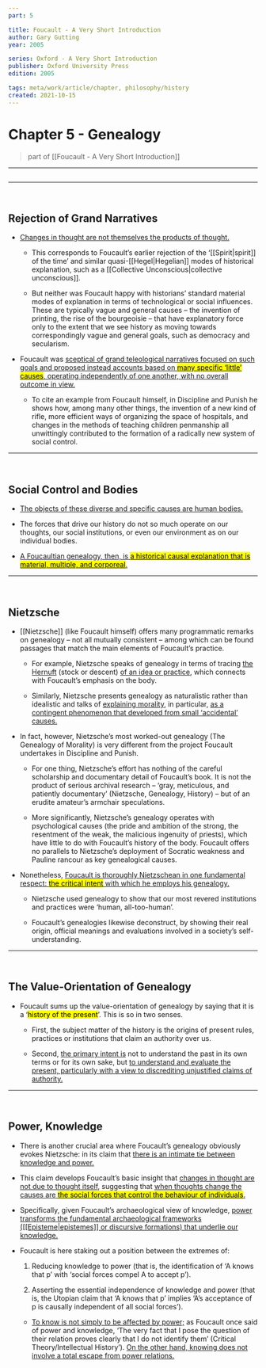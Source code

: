 ```yaml
---
part: 5

title: Foucault - A Very Short Introduction
author: Gary Gutting
year: 2005

series: Oxford - A Very Short Introduction
publisher: Oxford University Press
edition: 2005

tags: meta/work/article/chapter, philosophy/history
created: 2021-10-15
---
```


# Chapter 5 - Genealogy
> part of [[Foucault - A Very Short Introduction]]

---

```toc
```

---

<br>

## Rejection of Grand Narratives
	
- <u>Changes in thought are not themselves the products of thought.</u>
	
	- This corresponds to Foucault’s earlier rejection of the ‘[[Spirit|spirit]] of the time’ and similar quasi-[[Hegel|Hegelian]] modes of historical explanation, such as a [[Collective Unconscious|collective unconscious]].

	- But neither was Foucault happy with historians’ standard material modes of explanation in terms of technological or social influences. These are typically vague and general causes – the invention of printing, the rise of the bourgeoisie – that have explanatory force only to the extent that we see history as moving towards correspondingly vague and general goals, such as democracy and secularism.

- Foucault was <u>sceptical of grand teleological narratives focused on such goals and proposed instead accounts based on <mark>many specific ‘little’ causes</mark>, operating independently of one another, with no overall outcome in view.</u>

	- To cite an example from Foucault himself, in Discipline and Punish he shows how, among many other things, the invention of a new kind of rifle, more efficient ways of organizing the space of hospitals, and changes in the methods of teaching children penmanship all unwittingly contributed to the formation of a radically new system of social control.

---

<br>

## Social Control and Bodies

-  <u>The objects of these diverse and specific causes are human bodies.</u>

- The forces that drive our history do not so much operate on our thoughts, our social institutions, or even our environment as on our individual bodies.

- <u>A Foucaultian genealogy, then, is <mark>a historical causal explanation that is material, multiple, and corporeal</mark>.</u>

---

<br>

## Nietzsche

- [[Nietzsche]] (like Foucault himself) offers many programmatic remarks on genealogy – not all mutually consistent – among which can be found passages that match the main elements of Foucault’s practice.

	- For example, Nietzsche speaks of genealogy in terms of tracing <u>the Hernuft</u> (stock or descent) <u>of an idea or practice</u>, which connects with Foucault’s emphasis on the body.

	- Similarly, Nietzsche presents genealogy as naturalistic rather than idealistic and talks of <u>explaining morality</u>, in particular, <u>as a contingent phenomenon that developed from small ‘accidental’ causes.</u>

- In fact, however, Nietzsche’s most worked-out genealogy (<span class="title">The Genealogy of Morality</span>) is very different from the project Foucault undertakes in <span class="title">Discipline and Punish</span>.

	- For one thing, Nietzsche’s effort has nothing of the careful scholarship and documentary detail of Foucault’s book. It is not the product of serious archival research – ‘gray, meticulous, and patiently documentary’ (<span class="title">Nietzsche, Genealogy, History</span>) – but of an erudite amateur’s armchair speculations.

	- More significantly, Nietzsche’s genealogy operates with psychological causes (the pride and ambition of the strong, the resentment of the weak, the malicious ingenuity of priests), which have little to do with Foucault’s history of the body. Foucault offers no parallels to Nietzsche’s deployment of Socratic weakness and Pauline rancour as key genealogical causes.

- Nonetheless, <u>Foucault is thoroughly Nietzschean in one fundamental respect: <mark>the critical intent</mark> with which he employs his genealogy.</u>

	- Nietzsche used genealogy to show that our most revered institutions and practices were ‘human, all-too-human’.

	- Foucault’s genealogies likewise deconstruct, by showing their real origin, official meanings and evaluations involved in a society’s self-understanding.

---

<br>

## The Value-Orientation of Genealogy

- Foucault sums up the value-orientation of genealogy by saying that it is a ‘<mark>history of the present</mark>’. This is so in two senses.

	- First, the subject matter of the history is the origins of present rules, practices or institutions that claim an authority over us.

	- Second, <u>the primary intent is</u> not to understand the past in its own terms or for its own sake, but <u>to understand and evaluate the present, particularly with a view to discrediting unjustified claims of authority.</u>

---

<br>

## Power, Knowledge

- There is another crucial area where Foucault’s genealogy obviously evokes Nietzsche: in its claim that <u>there is an intimate tie between knowledge and power.</u>

- This claim develops Foucault’s basic insight that <u>changes in thought are not due to thought itself</u>, suggesting that <u>when thoughts change the causes are <mark>the social forces that control the behaviour of individuals</mark>.</u> 

- Specifically, given Foucault’s archaeological view of knowledge, <u>power transforms the fundamental archaeological frameworks ([[Episteme|epistemes]] or discursive formations) that underlie our knowledge.</u>

- Foucault is here staking out a position between the extremes of:

	1. Reducing knowledge to power (that is, the identification of ‘A knows that p’ with  ‘social forces compel A to accept p’).

	2. Asserting the essential independence of knowledge and power (that is, the Utopian claim that ‘A knows that p’ implies ‘A’s acceptance of p is causally independent of all social forces’).

	- <u>To know is not simply to be affected by power;</u> as Foucault once said of power and knowledge, ‘The very fact that I pose the question of their relation proves clearly that I do not identify them’ (<span class="title">Critical Theory/Intellectual History’</span>). <u>On the other hand, knowing does not involve a total escape from power relations.</u>


